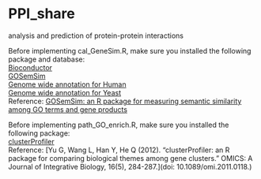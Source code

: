 # PPI_share
 analysis and prediction of protein-protein interactions

Before implementing cal_GeneSim.R, make sure you installed the following package and database:  
[Bioconductor](https://bioconductor.org/install/)  
[GOSemSim](https://www.bioconductor.org/packages/release/bioc/html/GOSemSim.html)  
[Genome wide annotation for Human](https://bioconductor.org/packages/release/data/annotation/html/org.Hs.eg.db.html)  
[Genome wide annotation for Yeast](https://bioconductor.org/packages/release/data/annotation/html/org.Sc.sgd.db.html)  
Reference: [GOSemSim: an R package for measuring semantic similarity among GO terms and gene products](https://academic.oup.com/bioinformatics/article/26/7/976/213143)

Before implementing path_GO_enrich.R, make sure you installed the following package:  
[clusterProfiler](https://bioconductor.org/packages/release/bioc/html/clusterProfiler.html)  
Reference: [Yu G, Wang L, Han Y, He Q (2012). “clusterProfiler: an R package for comparing biological themes among gene clusters.” OMICS: A Journal of Integrative Biology, 16(5), 284-287.](doi: 10.1089/omi.2011.0118.)
